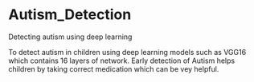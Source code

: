 # Autism_Detection
Detecting autism using deep learning 

To detect autism in children using deep learning models such as VGG16 which contains 16 layers of network. Early detection of Autism helps children by taking correct medication which can be vey helpful.
